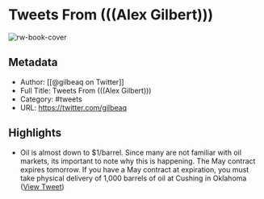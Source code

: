 # Tweets From (((Alex Gilbert)))

![rw-book-cover](https://pbs.twimg.com/profile_images/1539718035006685185/M8PuEbKt.jpg)

## Metadata
- Author: [[@gilbeaq on Twitter]]
- Full Title: Tweets From (((Alex Gilbert)))
- Category: #tweets
- URL: https://twitter.com/gilbeaq

## Highlights
- Oil is almost down to $1/barrel. Since many are not familiar with oil markets, its important to note why this is happening.
  The May contract expires tomorrow. If you have a May contract at expiration, you must take physical delivery of 1,000 barrels of oil at Cushing in Oklahoma ([View Tweet](https://twitter.com/gilbeaq/status/1252293724215762950))
